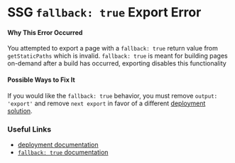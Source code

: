 # SSG `fallback: true` Export Error

#### Why This Error Occurred

You attempted to export a page with a `fallback: true` return value from `getStaticPaths` which is invalid. `fallback: true` is meant for building pages on-demand after a build has occurred, exporting disables this functionality

#### Possible Ways to Fix It

If you would like the `fallback: true` behavior, you must remove `output: 'export'` and remove `next export` in favor of a different [deployment solution](https://nextjs.org/docs/deployment).

### Useful Links

- [deployment documentation](https://nextjs.org/docs/deployment#vercel-recommended)
- [`fallback: true` documentation](https://nextjs.org/docs/api-reference/data-fetching/get-static-paths#fallback-true)
